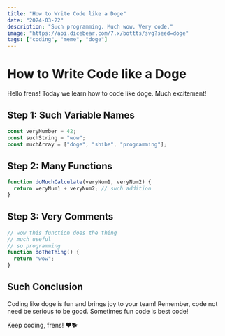 ```yaml
---
title: "How to Write Code like a Doge"
date: "2024-03-22"
description: "Such programming. Much wow. Very code."
image: "https://api.dicebear.com/7.x/bottts/svg?seed=doge"
tags: ["coding", "meme", "doge"]
---
```


# How to Write Code like a Doge

Hello frens! Today we learn how to code like doge. Much excitement!

## Step 1: Such Variable Names

```javascript
const veryNumber = 42;
const suchString = "wow";
const muchArray = ["doge", "shibe", "programming"];
```

## Step 2: Many Functions

```javascript
function doMuchCalculate(veryNum1, veryNum2) {
  return veryNum1 + veryNum2; // such addition
}
```

## Step 3: Very Comments

```javascript
// wow this function does the thing
// much useful
// so programming
function doTheThing() {
  return "wow";
}
```

## Such Conclusion

Coding like doge is fun and brings joy to your team! Remember, code not need be serious to be good. Sometimes fun code is best code!

Keep coding, frens! ❤️🐕 
